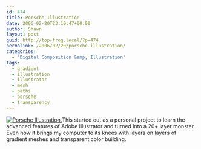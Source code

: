 ```yaml
---
id: 474
title: Porsche Illustration
date: 2006-02-20T23:10:47+00:00
author: Shawn
layout: post
guid: http://top-frog.local/?p=474
permalink: /2006/02/20/porsche-illustration/
categories:
  - 'Digital Composition &amp; Illustration'
tags:
  - gradient
  - illustration
  - illustrator
  - mesh
  - paths
  - porsche
  - transparency
---
```

<a class="thickbox frame" title="Porsche Illustration." href="https://top-frog.com/images/works/Porsche-with-Paths.jpg"><img src="https://top-frog.com/images/works/porsche-thumb.png" alt="Porsche Illustration." /></a>This started out as a personal project to learn the advanced features of Adobe Illustrator and turned into a 20+ layer monster. Even now it brings my computer to its knees with layers on layers of gradient meshes and transparent color building.